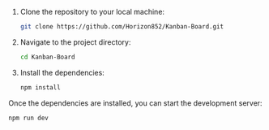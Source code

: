 1. Clone the repository to your local machine:

    ```bash
    git clone https://github.com/Horizon852/Kanban-Board.git
    ```

2. Navigate to the project directory:

    ```bash
    cd Kanban-Board
    ```

3. Install the dependencies:

    ```bash
    npm install
    ```

Once the dependencies are installed, you can start the development server:

```bash
npm run dev
